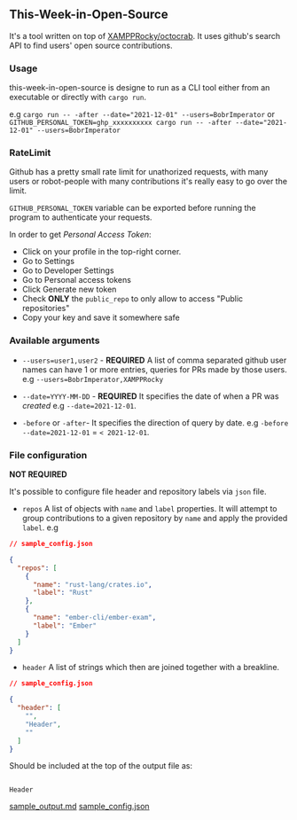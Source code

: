## This-Week-in-Open-Source
It's a tool written on top of [XAMPPRocky/octocrab](https://github.com/XAMPPRocky/octocrab/tree/master/src).
It uses github's search API to find users' open source contributions.

### Usage

this-week-in-open-source is designe to run as a CLI tool either from an executable or directly with `cargo run`.

e.g `cargo run -- -after --date="2021-12-01" --users=BobrImperator` or
`GITHUB_PERSONAL_TOKEN=ghp_xxxxxxxxxx cargo run -- -after --date="2021-12-01" --users=BobrImperator`

### RateLimit
Github has a pretty small rate limit for unathorized requests, with many users or robot-people with many contributions it's really easy to go over the limit.

`GITHUB_PERSONAL_TOKEN` variable can be exported before running the program to authenticate your requests.

In order to get *Personal Access Token*:
- Click on your profile in the top-right corner.
- Go to Settings
- Go to Developer Settings
- Go to Personal access tokens
- Click Generate new token
- Check **ONLY** the `public_repo` to only allow to access "Public repositories"
- Copy your key and save it somewhere safe

### Available arguments

- `--users=user1,user2` - **REQUIRED** A list of comma separated github user names can have 1 or more entries, queries for PRs made by those users.
e.g `--users=BobrImperator,XAMPPRocky`

- `--date=YYYY-MM-DD` - **REQUIRED** It specifies the date of when a PR was *created*
e.g `--date=2021-12-01`.

- `-before` or `-after`- It specifies the direction of query by date.
e.g `-before --date=2021-12-01` = `< 2021-12-01`.

### File configuration
**NOT REQUIRED**

It's possible to configure file header and repository labels via `json` file.

- `repos` A list of objects with `name` and `label` properties.
It will attempt to group contributions to a given repository by `name` and apply the provided `label`.
e.g 
```json
// sample_config.json

{
  "repos": [
    {
      "name": "rust-lang/crates.io",
      "label": "Rust"
    },
    {
      "name": "ember-cli/ember-exam",
      "label": "Ember"
    }
  ]
}
```

- `header` A list of strings which then are joined together with a breakline.
```json
// sample_config.json

{
  "header": [
    "",
    "Header",
    ""
  ]
}
```
Should be included at the top of the output file as:
```

Header

```

[sample_output.md](2021-12-01.md)
[sample_config.json](sample_config.json)
